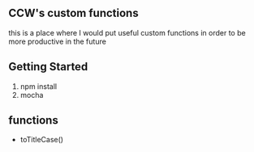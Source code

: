 ## CCW's custom functions
this is a place where I would put useful custom functions in order to be more productive in the future

## Getting Started
1. npm install
2. mocha


## functions
- toTitleCase()